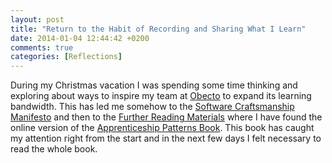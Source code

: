 ```yaml
---
layout: post
title: "Return to the Habit of Recording and Sharing What I Learn"
date: 2014-01-04 12:44:42 +0200
comments: true
categories: [Reflections] 
---
```


During my Christmas vacation I was spending some time thinking and exploring about ways to inspire my team at [Obecto][obecto] to expand its learning bandwidth. This has led me somehow to the [Software Craftsmanship Manifesto][manifesto] and then to the [Further Reading Materials][reading-materials] where I have found the online version of the [Apprenticeship Patterns Book][apprenticeship-patterns]. This book has caught my attention right from the start and in the next few days I felt necessary to read the whole book. 

[obecto]: http://www.obecto.com/ "Obecto - Boutique Software Development Company"
[manifesto]: http://manifesto.softwarecraftsmanship.org/#/en "Manifesto for Software Craftsmanship"
[reading-materials]: http://manifesto.softwarecraftsmanship.org/#/en/reading "Software Craftsmanship - Background Materials"
[apprenticeship-patterns]: http://chimera.labs.oreilly.com/books/1234000001813/index.html "Apprenticeship Patterns"
